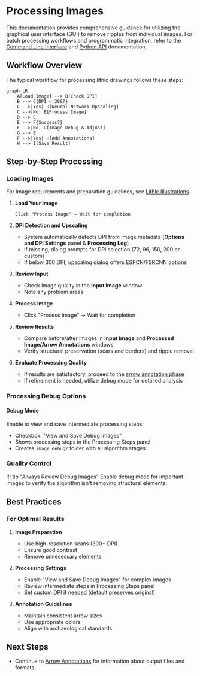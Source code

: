 # Processing Images

This documentation provides comprehensive guidance for utilizing the graphical user interface (GUI) to remove ripples from individual images. For batch processing workflows and programmatic integration, refer to the [Command Line Interface](../api-reference/cli-reference.md) and [Python API](../api-reference/python-api.md) documentation.

## Workflow Overview

The typical workflow for processing lithic drawings follows these steps:

```mermaid
graph LR
    A[Load Image] --> B[Check DPI]
    B --> C{DPI < 300?}
    C -->|Yes| D[Neural Network Upscaling]
    C -->|No| E[Process Image]
    D --> E
    E --> F{Success?}
    F -->|No| G[Image Debug & Adjust]
    G --> E
    F -->|Yes| H[Add Annotations]
    H --> I[Save Result]
```
## Step-by-Step Processing

### Loading Images

For image requirements and preparation guidelines, see [Lithic Illustrations](images.md).

1. **Load Your Image**
   ```
   Click "Process Image" → Wait for completion
   ```

2. **DPI Detection and Upscaling**
    - System automatically detects DPI from image metadata (**Options and DPI Settings** panel & **Processing Log**)
    - If missing, dialog prompts for DPI selection (72, 96, 150, 200 or custom)
    - If below 300 DPI, upscaling dialog offers ESPCN/FSRCNN options

3. **Review Input**
    - Check image quality in the **Input Image** window
    - Note any problem areas

4. **Process Image**
    - Click "Process Image" → Wait for completion

5. **Review Results**
    - Compare before/after images in **Input Image** and **Processed Image/Arrow Annotations** windows
    - Verify structural preservation (scars and borders) and ripple removal

6. **Evaluate Processing Quality**
    - If results are satisfactory, proceed to the [arrow annotation phase](arrows.md)
    - If refinement is needed, utilize debug mode for detailed analysis

### Processing Debug Options

#### Debug Mode
Enable to view and save intermediate processing steps:
- Checkbox: "View and Save Debug Images"
- Shows processing steps in the Processing Steps panel
- Creates `image_debug/` folder with all algorithm stages

### Quality Control

!!! tip "Always Review Debug Images"
    Enable debug mode for important images to verify the algorithm isn't removing structural elements.


## Best Practices

### For Optimal Results

1. **Image Preparation**
   - Use high-resolution scans (300+ DPI)
   - Ensure good contrast
   - Remove unnecessary elements

2. **Processing Settings**
   - Enable "View and Save Debug Images" for complex images
   - Review intermediate steps in Processing Steps panel
   - Set custom DPI if needed (default preserves original)

3. **Annotation Guidelines**
   - Maintain consistent arrow sizes
   - Use appropriate colors
   - Align with archaeological standards


## Next Steps

- Continue to [Arrow Annotations](arrows.md) for information about output files and formats